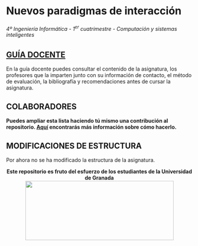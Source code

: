 # Nuevos paradigmas de interacción

###### 4º Ingeniería Informática - 1<sup>er</sup> cuatrimestre - Computación y sistemas inteligentes

## [GUÍA DOCENTE](https://grados.ugr.es/informatica/pages/infoacademica/guias_docentes/curso_actual/cuarto/computacionysistemasinteligentes/etsiit_gii_npi_1718_nuevosparadigmasdeinteraccion)

En la guía docente puedes consultar el contenido de la asignatura, los profesores que la imparten junto con su información de contacto, el método de evaluación, la bibliografía y recomendaciones antes de cursar la asignatura.

## COLABORADORES

**Puedes ampliar esta lista haciendo tú mismo una contribución al repositorio. [Aquí](https://github.com/DEIIT/Ingenieria-Informatica/wiki/C%C3%B3mo-contribuir) encontrarás más información sobre cómo hacerlo.**

## MODIFICACIONES DE ESTRUCTURA

Por ahora no se ha modificado la estructura de la asignatura.

<p align="center">
   <b>Este repositorio es fruto del esfuerzo de los estudiantes de la Universidad de Granada</b></br>
   <a href="http://deiit.ugr.es/"><img width="401" height="160" src="https://deiit.ugr.es/img/logo-DEIIT.png"> </a>
</p>
